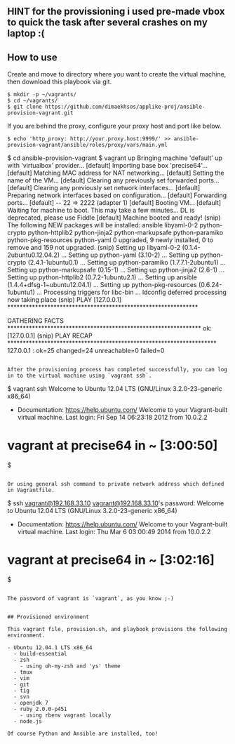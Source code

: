 ## HINT for the provissioning i used pre-made vbox to quick the task after several crashes on my laptop :(


## How to use

Create and move to directory where you want to create the virtual machine, then download this playbook via git.

```
$ mkdir -p ~/vagrants/
$ cd ~/vagrants/
$ git clone https://github.com/dimaekhsos/applike-proj/ansible-provision-vagrant.git
```

If you are behind the proxy, configure your proxy host and port like below.

```
$ echo 'http_proxy: http://your.proxy.host:9999/' >> ansible-provision-vagrant/ansible/roles/proxy/vars/main.yml
```
$ cd ansible-provision-vagrant
$ vagrant up
Bringing machine 'default' up with 'virtualbox' provider...
[default] Importing base box 'precise64'...
[default] Matching MAC address for NAT networking...
[default] Setting the name of the VM...
[default] Clearing any previously set forwarded ports...
[default] Clearing any previously set network interfaces...
[default] Preparing network interfaces based on configuration...
[default] Forwarding ports...
[default] -- 22 => 2222 (adapter 1)
[default] Booting VM...
[default] Waiting for machine to boot. This may take a few minutes...
DL is deprecated, please use Fiddle
[default] Machine booted and ready!
(snip)
The following NEW packages will be installed:
  ansible libyaml-0-2 python-crypto python-httplib2 python-jinja2
  python-markupsafe python-paramiko python-pkg-resources python-yaml
0 upgraded, 9 newly installed, 0 to remove and 159 not upgraded.
(snip)
Setting up libyaml-0-2 (0.1.4-2ubuntu0.12.04.2) ...
Setting up python-yaml (3.10-2) ...
Setting up python-crypto (2.4.1-1ubuntu0.1) ...
Setting up python-paramiko (1.7.7.1-2ubuntu1) ...
Setting up python-markupsafe (0.15-1) ...
Setting up python-jinja2 (2.6-1) ...
Setting up python-httplib2 (0.7.2-1ubuntu2.1) ...
Setting up ansible (1.4.4+dfsg-1~ubuntu12.04.1) ...
Setting up python-pkg-resources (0.6.24-1ubuntu1) ...
Processing triggers for libc-bin ...
ldconfig deferred processing now taking place
(snip)
PLAY [127.0.0.1] **************************************************************

GATHERING FACTS ***************************************************************
ok: [127.0.0.1]
(snip)
PLAY RECAP ********************************************************************
127.0.0.1                  : ok=25   changed=24   unreachable=0    failed=0
```

After the provisioning process has completed successfully, you can log in to the virtual machine using `vagrant ssh`.

```
$ vagrant ssh
Welcome to Ubuntu 12.04 LTS (GNU/Linux 3.2.0-23-generic x86_64)

 * Documentation:  https://help.ubuntu.com/
Welcome to your Vagrant-built virtual machine.
Last login: Fri Sep 14 06:23:18 2012 from 10.0.2.2

# vagrant at precise64 in ~ [3:00:50]
$
```

Or using general ssh command to private network address which defined in Vagrantfile.

```
$ ssh vagrant@192.168.33.10
vagrant@192.168.33.10's password:
Welcome to Ubuntu 12.04 LTS (GNU/Linux 3.2.0-23-generic x86_64)

 * Documentation:  https://help.ubuntu.com/
Welcome to your Vagrant-built virtual machine.
Last login: Thu Mar  6 03:00:49 2014 from 10.0.2.2

# vagrant at precise64 in ~ [3:02:16]
$
```

The password of vagrant is `vagrant`, as you know ;-)


## Provisioned environment

This vagrant file, provision.sh, and playbook provisions the following environment.

- Ubuntu 12.04.1 LTS x86_64
  - build-essential
  - zsh
    - using oh-my-zsh and 'ys' theme
  - tmux
  - vim
  - git
  - tig
  - svn
  - openjdk 7
  - ruby 2.0.0-p451
    - using rbenv vagrant locally
  - node.js

Of course Python and Ansible are installed, too!
